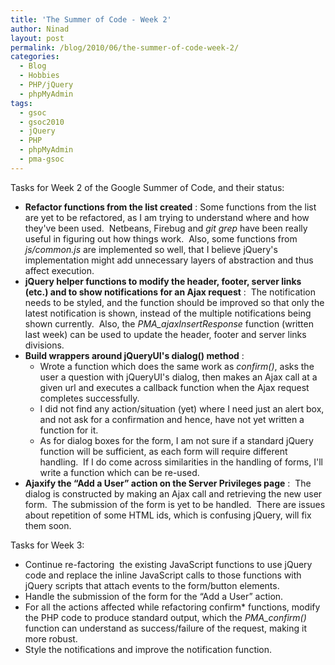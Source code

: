 ```yaml
---
title: 'The Summer of Code - Week 2'
author: Ninad
layout: post
permalink: /blog/2010/06/the-summer-of-code-week-2/
categories:
  - Blog
  - Hobbies
  - PHP/jQuery
  - phpMyAdmin
tags:
  - gsoc
  - gsoc2010
  - jQuery
  - PHP
  - phpMyAdmin
  - pma-gsoc
---
```

Tasks for Week 2 of the Google Summer of Code, and their status:

  * **Refactor functions from the list created** : Some functions from the list are yet to be refactored, as I am trying to understand where and how they've been used.  Netbeans, Firebug and *git grep* have been really useful in figuring out how things work.  Also, some functions from *js/common.js* are implemented so well, that I believe jQuery's implementation might add unnecessary layers of abstraction and thus affect execution.
  * **jQuery helper functions to modify the header, footer, server links (etc.) and to show notifications for an Ajax request** :  The notification needs to be styled, and the function should be improved so that only the latest notification is shown, instead of the multiple notifications being shown currently.  Also, the *PMA_ajaxInsertResponse* function (written last week) can be used to update the header, footer and server links divisions.
  * **Build wrappers around jQueryUI's dialog() method** : 
      * Wrote a function which does the same work as *confirm()*, asks the user a question with jQueryUI's dialog, then makes an Ajax call at a given url and executes a callback function when the Ajax request completes successfully.
      * I did not find any action/situation (yet) where I need just an alert box, and not ask for a confirmation and hence, have not yet written a function for it.
      * As for dialog boxes for the form, I am not sure if a standard jQuery function will be sufficient, as each form will require different handling.  If I do come across similarities in the handling of forms, I'll write a function which can be re-used.
  * **Ajaxify the &#8220;Add a User&#8221; action on the Server Privileges page** :  The dialog is constructed by making an Ajax call and retrieving the new user form.  The submission of the form is yet to be handled.  There are issues about repetition of some HTML ids, which is confusing jQuery, will fix them soon.

Tasks for Week 3:

  * Continue re-factoring  the existing JavaScript functions to use jQuery code and replace the inline JavaScript calls to those functions with jQuery scripts that attach events to the form/button elements.
  * Handle the submission of the form for the &#8220;Add a User&#8221; action.
  * For all the actions affected while refactoring confirm* functions, modify the PHP code to produce standard output, which the *PMA_confirm()* function can understand as success/failure of the request, making it more robust.
  * Style the notifications and improve the notification function.
